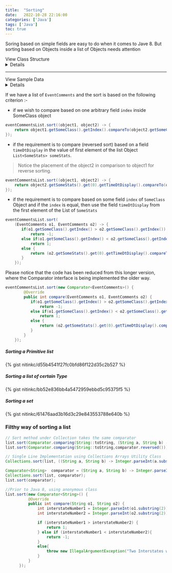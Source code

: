```yaml
---
title:  "Sorting"
date:   2022-10-28 22:16:00
categories: ['Java']
tags: ['Java']
toc: true
---
```


Soring based on simple fields are easy to do when it comes to Jave 8. But sorting based on Objects inside a list of 
Objects needs attention

<summary> 
    View Class Structure 
</summary>

<details>

    ```java
    public class EventComments {
        private String facilityId;
        private String orderId;
        private List<SomeStats> someStats;//Weird Scenario, only one element in the list
        private String sectionName;
        private SomeClass someClass;//Type Class
    }
    
    public class SomeStats {
        private String eventid;
        private String eventType;
        private String timeDtDisplay;
        private String eventsComments;
    }
    
    public class SomeClass {
        Integer index;
        Integer noOfYears;
        String someStr;
    }
    
    ```

</details>

---

<summary> View Sample Data </summary>

<details>

    ```json
    EventComments(facilityId=11019, orderId=5b571d0a-1124-45b2-9985-373799d97a96, 
        someStats=[
            SomeStats(eventid=1, eventType=Initial Entry, timeDtDisplay=09:17, 
            eventsComments=09:17 EDT Initial Entry Joe, Dow RM)], 
        sectionName=null, 
        someClass=SomeClass(index=101, noOfYears=5, someStr=one O one)
    )
    
    EventComments(facilityId=11019, orderId=5b571d0a-1124-45b2-9985-373799d97a96, 
        someStats=[
            SomeStats(eventid=2, eventType=Updated by, timeDtDisplay=09:19, 
            eventsComments=09:19 EDT Updated by Joe, Dow RM)], 
        sectionName=null, 
        someClass=SomeClass(index=201, noOfYears=9, someStr=Two O one)
    )
    ```
</details>


If we have a list of `EventComments` and the sort is based on the following criterion :-

* if we wish to compare based on one arbitrary field `index` inside SomeClass object

```java
eventCommentsList.sort((object1, object2) -> {
    return object1.getSomeClass().getIndex().compareTo(object2.getSomeClass().getIndex());
});
```

* if the requirement is to compare (reversed sort) based on a field `timeDtDisplay` in the value of first element of the list Object `List<SomeStats> someStats`. 

> Notice the placement of the object2 in comparison to object1 for reverse sorting.

```java
eventCommentsList.sort((object1, object2) -> {
    return object2.getSomeStats().get(0).getTimeDtDisplay().compareTo(object1.getSomeStats().get(0).getTimeDtDisplay());
});
```

* if the requirement is to compare based on some field `index` of `SomeClass` Object and if the `index` is equal, 
then use the field `timeDtDisplay` from the first element of the List of `SomeStats` 

```java
eventCommentsList.sort(
    (EventComments o1, EventComments o2) -> {
       if(o1.getSomeClass().getIndex() > o2.getSomeClass().getIndex())
           return -1;
       else if(o1.getSomeClass().getIndex() < o2.getSomeClass().getIndex())
           return 1;
       else {
           return (o2.getSomeStats().get(0).getTimeDtDisplay().compareTo(o1.getSomeStats().get(0).getTimeDtDisplay()));
       }
    });
```

Please notice that the code has been reduced from this longer version, where the Comparator interface is being implemented the older way.

```java
eventCommentsList.sort(new Comparator<EventComments>() {
        @Override
        public int compare(EventComments o1, EventComments o2) {
           if(o1.getSomeClass().getIndex() > o2.getSomeClass().getIndex())
               return -1;
           else if(o1.getSomeClass().getIndex() < o2.getSomeClass().getIndex())
               return 1;
           else {
               return (o2.getSomeStats().get(0).getTimeDtDisplay().compareTo(o1.getSomeStats().get(0).getTimeDtDisplay()));
           }
        }
    });
```

##### Sorting a Primitive list
{% gist nitinkc/d55b4541f27fc0bfd86f122d35c2b527 %}

##### Sorting a list of certain Type
{% gist nitinkc/bb52e836bb4a5472959ebbd5c95375f5 %}


##### Sorting a set
{% gist nitinkc/61476aad3b16d3c29e843553788e640b %}

### Filthy way of sorting a list

```java
// Sort method under Collection takes the same comparator
list.sort(Comparator.comparing(String::toString, (String a, String b) -> Integer.parseInt(a.substring(2)) - Integer.parseInt(b.substring(2))));
list.sort(Comparator.comparing(String::toString,comparator.reversed()));

// Single Line Implementation using Collections Arrays Utility Class
Collections.sort(list, ((String a, String b) -> Integer.parseInt(a.substring(2)) - Integer.parseInt(b.substring(2))));

Comparator<String>  comparator = (String a, String b) -> Integer.parseInt(a.substring(2)) - Integer.parseInt(b.substring(2));
Collections.sort(list, comparator);
list.sort(comparator);

//Prior to Java 8, using anonymous class
list.sort(new Comparator<String>() {
          @Override
          public int compare(String o1, String o2) {
              int interstateNumber1 = Integer.parseInt(o1.substring(2));
              int interstateNumber2 = Integer.parseInt(o2.substring(2));

              if (interstateNumber1 > interstateNumber2) {
                  return 1;
              } else if (interstateNumber1 < interstateNumber2){
                  return -1;
              }
              else{
                  throw new IllegalArgumentException("Two Interstates with same name in a Same City");
              }
          }
      });
```